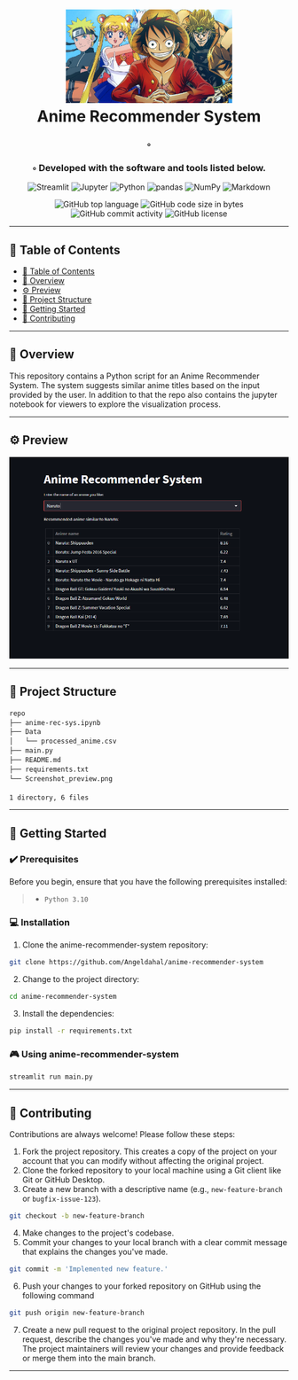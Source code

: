 
<div align="center">
<h1 align="center">
<img src="./anime_title.jpg" width="300" />
<br>
<b>Anime Recommender System</b>
</h1>
<h3>◦ </h3>
<h3>◦ Developed with the software and tools listed below.</h3>

<p align="center">
<img src="https://img.shields.io/badge/Streamlit-FF4B4B.svg?style&logo=Streamlit&logoColor=white" alt="Streamlit" />
<img src="https://img.shields.io/badge/Jupyter-F37626.svg?style&logo=Jupyter&logoColor=white" alt="Jupyter" />
<img src="https://img.shields.io/badge/Python-3776AB.svg?style&logo=Python&logoColor=white" alt="Python" />
<img src="https://img.shields.io/badge/pandas-150458.svg?style&logo=pandas&logoColor=white" alt="pandas" />
<img src="https://img.shields.io/badge/NumPy-013243.svg?style&logo=NumPy&logoColor=white" alt="NumPy" />
<img src="https://img.shields.io/badge/Markdown-000000.svg?style&logo=Markdown&logoColor=white" alt="Markdown" />
</p>

![GitHub top language](https://img.shields.io/github/languages/top/Angeldahal/anime-recommender-system?style&color=5D6D7E)
![GitHub code size in bytes](https://img.shields.io/github/languages/code-size/Angeldahal/anime-recommender-system?style&color=5D6D7E)
![GitHub commit activity](https://img.shields.io/github/commit-activity/m/Angeldahal/anime-recommender-system?style&color=5D6D7E)
![GitHub license](https://img.shields.io/github/license/Angeldahal/anime-recommender-system?style&color=5D6D7E)
</div>

---

## 📒 Table of Contents
- [📒 Table of Contents](#-table-of-contents)
- [📍 Overview](#-overview)
- [⚙️ Preview](#-preview)
- [📂 Project Structure](#project-structure)
- [🚀 Getting Started](#-getting-started)
- [🤝 Contributing](#-contributing)
---


## 📍 Overview
This repository contains a Python script for an Anime Recommender System. The system suggests similar anime titles based on the input provided by the user. In addition to that the repo also contains the jupyter notebook for viewers to explore the visualization process.


---

## ⚙️ Preview
![Image Preview](./Screenshot_preview.png)


---


## 📂 Project Structure


```bash
repo
├── anime-rec-sys.ipynb
├── Data
│   └── processed_anime.csv
├── main.py
├── README.md
├── requirements.txt
└── Screenshot_preview.png

1 directory, 6 files
```

---

## 🚀 Getting Started

### ✔️ Prerequisites

Before you begin, ensure that you have the following prerequisites installed:
> - `Python 3.10`

### 💻 Installation

1. Clone the anime-recommender-system repository:
```sh
git clone https://github.com/Angeldahal/anime-recommender-system
```

2. Change to the project directory:
```sh
cd anime-recommender-system
```

3. Install the dependencies:
```sh
pip install -r requirements.txt
```

### 🎮 Using anime-recommender-system

```sh
streamlit run main.py
```


---


## 🤝 Contributing

Contributions are always welcome! Please follow these steps:
1. Fork the project repository. This creates a copy of the project on your account that you can modify without affecting the original project.
2. Clone the forked repository to your local machine using a Git client like Git or GitHub Desktop.
3. Create a new branch with a descriptive name (e.g., `new-feature-branch` or `bugfix-issue-123`).
```sh
git checkout -b new-feature-branch
```
4. Make changes to the project's codebase.
5. Commit your changes to your local branch with a clear commit message that explains the changes you've made.
```sh
git commit -m 'Implemented new feature.'
```
6. Push your changes to your forked repository on GitHub using the following command
```sh
git push origin new-feature-branch
```
7. Create a new pull request to the original project repository. In the pull request, describe the changes you've made and why they're necessary.
The project maintainers will review your changes and provide feedback or merge them into the main branch.

---

